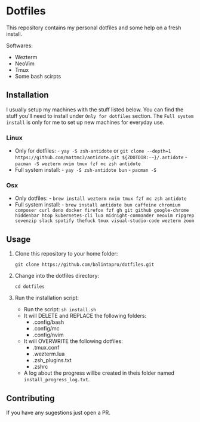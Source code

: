 # Dotfiles

This repository contains my personal dotfiles and some help on a fresh install.

Softwares:

- Wezterm
- NeoVim
- Tmux
- Some bash scirpts

## Installation

I usually setup my machines with the stuff listed below. You can find the stuff you'll need to install under `Only for dotfiles` section. The `Full system install` is only for me to set up new machines for everyday use.

### Linux

- Only for dotfiles: - `yay -S zsh-antidote` or `git clone --depth=1 https://github.com/mattmc3/antidote.git ${ZDOTDIR:-~}/.antidote` - `pacman -S wezterm nvim tmux fzf mc zsh antidote`
- Full system install: - `yay -S zsh-antidote bun` - `pacman -S`

### Osx

- Only dotfiles: - `brew install wezterm nvim tmux fzf mc zsh antidote`
- Full system install: - `brew install
antidote
bun
caffeine
chromium
composer
curl
deno
docker
firefox
fzf
gh
git
github
google-chrome
hiddenbar
htop
kubernetes-cli
lua
midnight-commander
neovim
ripgrep
sevenzip
slack
spotify
thefuck
tmux
visual-studio-code
wezterm
zoom`

## Usage

1. Clone this repository to your home folder:

   ```shell
   git clone https://github.com/balintapro/dotfiles.git
   ```

2. Change into the dotfiles directory:

   ```shell
   cd dotfiles
   ```

3. Run the installation script:
   - Run the script: `sh install.sh`
   - It will DELETE and REPLACE the following folders:
     - .config/bash
     - .config/mc
     - .config/nvim
   - It will OVERWRITE the following dotfiles:
     - .tmux.conf
     - .wezterm.lua
     - .zsh_plugins.txt
     - .zshrc
   - A log about the progress willbe created in theis folder named `install_progress_log.txt`.

## Contributing

If you have any sugestions just open a PR.
